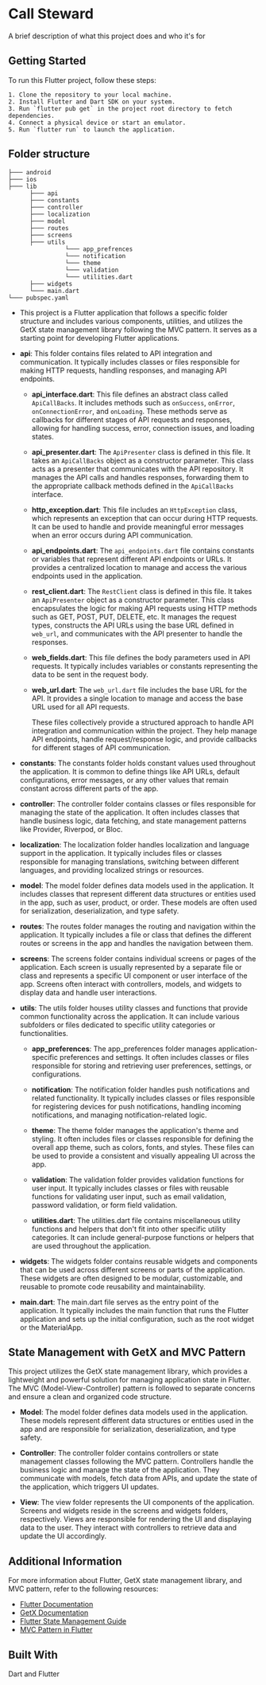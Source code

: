 
# Call Steward

A brief description of what this project does and who it's for

## Getting Started

To run this Flutter project, follow these steps:

    1. Clone the repository to your local machine.
    2. Install Flutter and Dart SDK on your system.
    3. Run `flutter pub get` in the project root directory to fetch dependencies.
    4. Connect a physical device or start an emulator.
    5. Run `flutter run` to launch the application.

## Folder structure

    ├─── android
    ├─── ios
    ├─── lib
          ├─── api
          ├─── constants
          ├─── controller
          ├─── localization    
          ├─── model       
          ├─── routes
          ├─── screens
          ├─── utils
                    └─── app_prefrences
                    └─── notification
                    └─── theme
                    └─── validation
                    └─── utilities.dart
          ├─── widgets
          └─── main.dart
    └─── pubspec.yaml
    
- This project is a Flutter application that follows a specific folder structure and includes various components, utilities, and utilizes the GetX state management library following the MVC pattern. It serves as a starting point for developing Flutter applications.
- **api**: This folder contains files related to API integration and communication. It typically includes classes or files responsible for making HTTP requests, handling responses, and managing API endpoints.

    - **api_interface.dart**: This file defines an abstract class called `ApiCallBacks`. It includes methods such as `onSuccess`, `onError`, `onConnectionError`, and `onLoading`. These methods serve as callbacks for different stages of API requests and responses, allowing for handling success, error, connection issues, and loading states.

    - **api_presenter.dart**: The `ApiPresenter` class is defined in this file. It takes an `ApiCallBacks` object as a constructor parameter. This class acts as a presenter that communicates with the API repository. It manages the API calls and handles responses, forwarding them to the appropriate callback methods defined in the `ApiCallBacks` interface.

    - **http_exception.dart**: This file includes an `HttpException` class, which represents an exception that can occur during HTTP requests. It can be used to handle and provide meaningful error messages when an error occurs during API communication.

    - **api_endpoints.dart**: The `api_endpoints.dart` file contains constants or variables that represent different API endpoints or URLs. It provides a centralized location to manage and access the various endpoints used in the application.

    - **rest_client.dart**: The `RestClient` class is defined in this file. It takes an `ApiPresenter` object as a constructor parameter. This class encapsulates the logic for making API requests using HTTP methods such as GET, POST, PUT, DELETE, etc. It manages the request types, constructs the API URLs using the base URL defined in `web_url`, and communicates with the API presenter to handle the responses.

    - **web_fields.dart**: This file defines the body parameters used in API requests. It typically includes variables or constants representing the data to be sent in the request body.

    - **web_url.dart**: The `web_url.dart` file includes the base URL for the API. It provides a single location to manage and access the base URL used for all API requests.

        These files collectively provide a structured approach to handle API integration and communication within the project. They help manage API endpoints, handle request/response logic, and provide callbacks for different stages of API communication.

- **constants**: The constants folder holds constant values used throughout the application. It is common to define things like API URLs, default configurations, error messages, or any other values that remain constant across different parts of the app.

- **controller**: The controller folder contains classes or files responsible for managing the state of the application. It often includes classes that handle business logic, data fetching, and state management patterns like Provider, Riverpod, or Bloc.

- **localization**: The localization folder handles localization and language support in the application. It typically includes files or classes responsible for managing translations, switching between different languages, and providing localized strings or resources.

- **model**: The model folder defines data models used in the application. It includes classes that represent different data structures or entities used in the app, such as user, product, or order. These models are often used for serialization, deserialization, and type safety.

- **routes**: The routes folder manages the routing and navigation within the application. It typically includes a file or class that defines the different routes or screens in the app and handles the navigation between them.

- **screens**: The screens folder contains individual screens or pages of the application. Each screen is usually represented by a separate file or class and represents a specific UI component or user interface of the app. Screens often interact with controllers, models, and widgets to display data and handle user interactions.

- **utils**: The utils folder houses utility classes and functions that provide common functionality across the application. It can include various subfolders or files dedicated to specific utility categories or functionalities.

  - **app_preferences**: The app_preferences folder manages application-specific preferences and settings. It often includes classes or files responsible for storing and retrieving user preferences, settings, or configurations.

  - **notification**: The notification folder handles push notifications and related functionality. It typically includes classes or files responsible for registering devices for push notifications, handling incoming notifications, and managing notification-related logic.

  - **theme**: The theme folder manages the application's theme and styling. It often includes files or classes responsible for defining the overall app theme, such as colors, fonts, and styles. These files can be used to provide a consistent and visually appealing UI across the app.

  - **validation**: The validation folder provides validation functions for user input. It typically includes classes or files with reusable functions for validating user input, such as email validation, password validation, or form field validation.

  - **utilities.dart**: The utilities.dart file contains miscellaneous utility functions and helpers that don't fit into other specific utility categories. It can include general-purpose functions or helpers that are used throughout the application.

- **widgets**: The widgets folder contains reusable widgets and components that can be used across different screens or parts of the application. These widgets are often designed to be modular, customizable, and reusable to promote code reusability and maintainability.

- **main.dart**: The main.dart file serves as the entry point of the application. It typically includes the main function that runs the Flutter application and sets up the initial configuration, such as the root widget or the MaterialApp.





## State Management with GetX and MVC Pattern

This project utilizes the GetX state management library, which provides a lightweight and powerful solution for managing application state in Flutter. The MVC (Model-View-Controller) pattern is followed to separate concerns and ensure a clean and organized code structure.

- **Model**: The model folder defines data models used in the application. These models represent different data structures or entities used in the app and are responsible for serialization, deserialization, and type safety.

- **Controller**: The controller folder contains controllers or state management classes following the MVC pattern. Controllers handle the business logic and manage the state of the application. They communicate with models, fetch data from APIs, and update the state of the application, which triggers UI updates.

- **View**: The view folder represents the UI components of the application. Screens and widgets reside in the screens and widgets folders, respectively. Views are responsible for rendering the UI and displaying data to the user. They interact with controllers to retrieve data and update the UI accordingly.


## Additional Information

For more information about Flutter, GetX state management library, and MVC pattern, refer to the following resources:

- [Flutter Documentation](https://flutter.dev/docs)
- [GetX Documentation](https://github.com/jonataslaw/getx)
- [Flutter State Management Guide](https://docs.flutter.dev/data-and-backend/state-mgmt/options)
- [MVC Pattern in Flutter](https://www.educba.com/what-is-mvc-design-pattern/)

## Built With

Dart and Flutter


